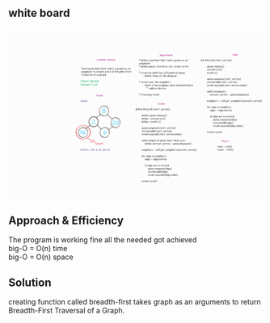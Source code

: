 ## white board
![graph](graph_white%20board.png)
## Approach & Efficiency  
The program is working fine all the needed got achieved  
big-O = O(n) time  
big-O = O(n) space  
## Solution  
creating function called breadth-first takes graph as an arguments to return Breadth-First Traversal of a Graph.

